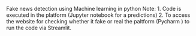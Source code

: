 Fake news detection using Machine learning in python
Note: 1. Code is executed in the platform (Jupyter notebook for a predictions)
      2. To access the website for checking whether it fake or real the paltform (Pycharm ) to run the code via Streamlit.
